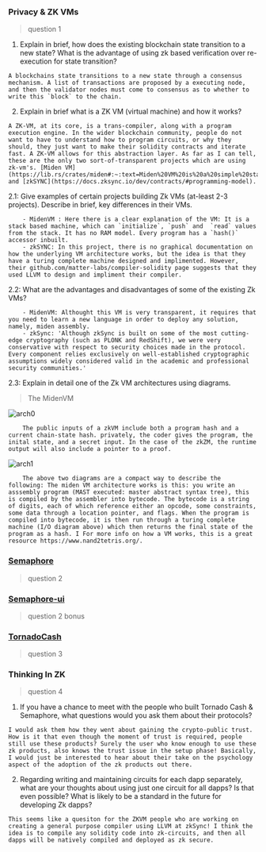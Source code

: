 ### Privacy & ZK VMs

> question 1

1. Explain in brief, how does the existing blockchain state transition to a new state? What is the advantage of using zk based verification over re-execution for state transition?
```
A blockchains state transitions to a new state through a consensus mechanism. A list of transactions are proposed by a executing node, and then the validator nodes must come to consensus as to whether to write this `block` to the chain. 
```
2. Explain in brief what is a ZK VM (virtual machine) and how it works?
```
A ZK-VM, at its core, is a trans-compiler, along with a program execution engine. In the wider blockchain community, people do not want to have to understand how to program circuits, or why they should, they just want to make their solidity contracts and iterate fast. A ZK-VM allows for this abstraction layer. As far as I can tell, these are the only two sort-of-transparent projects which are using zk-vm's. [Miden VM](https://lib.rs/crates/miden#:~:text=Miden%20VM%20is%20a%20simple%20stack%20machine.%20This,%28this%20limit%20will%20be%20removed%20in%20the%20future%29.) and [zkSYNC](https://docs.zksync.io/dev/contracts/#programming-model).
```

   2.1: Give examples of certain projects building Zk VMs (at-least 2-3 projects). Describe in brief, key differences in their VMs.
    
        - MidenVM : Here there is a clear explanation of the VM: It is a stack based machine, which can `initialize`, `push` and  `read` values from the stack. It has no RAM model. Every program has a `hash()` accessor inbuilt.   
        - zkSYNC: In this project, there is no graphical documentation on how the underlying VM architecture works, but the idea is that they have a turing complete machine designed and implimented. However, their github.com/matter-labs/compiler-solidity page suggests that they used LLVM to design and impliment their compiler.
    
   2.2: What are the advantages and disadvantages of some of the existing Zk VMs?
        
        - MidenVM: Althought this VM is very transparent, it requires that you need to learn a new language in order to deploy any solution, namely, miden assembly.
        - zkSync: 'Although zkSync is built on some of the most cutting-edge cryptography (such as PLONK and RedShift), we were very conservative with respect to security choices made in the protocol. Every component relies exclusively on well-established cryptographic assumptions widely considered valid in the academic and professional security communities.' 
    
   2.3:  Explain in detail one of the Zk VM architectures using diagrams.
   
   > The MidenVM

![arch0](https://github.com/alienflip/zku/blob/main/week_2/arch0.jpeg)

        The public inputs of a zkVM include both a program hash and a current chain-state hash. privately, the coder gives the program, the inital state, and a secret input. In the case of the zkZM, the runtime output will also include a pointer to a proof.
        
![arch1](https://github.com/alienflip/zku/blob/main/week_2/arch1.jpeg)
        
        The above two diagrams are a compact way to describe the following: The miden VM architecture works is this: you write an asssembly program (MAST executed: master abstract syntax tree), this is compiled by the assembler into bytecode. The bytecode is a string of digits, each of which reference either an opcode, some constraints, some data through a location pointer, and flags. When the program is compiled into bytecode, it is then run through a turing complete machine (I/O diagram above) which then returns the final state of the program as a hash. I For more info on how a VM works, this is a great resource https://www.nand2tetris.org/. 

### [Semaphore](https://github.com/alienflip/zku/tree/main/week_2/semaphore)

> question 2

### [Semaphore-ui](https://github.com/alienflip/zku/tree/main/week_2/semaphore-ui)

> question 2 bonus

### [TornadoCash](https://github.com/alienflip/zku/tree/main/week_2/TornadoCash)

> question 3

### Thinking In ZK

> question 4

1. If you have a chance to meet with the people who built Tornado Cash & Semaphore, what questions would you ask them about their protocols?
```
I would ask them how they went about gaining the crypto-public trust. How is it that even though the moment of trust is required, people still use these products? Surely the user who know enough to use these zk products, also knows the trust issue in the setup phase! Basically, I would just be interested to hear about their take on the psychology aspect of the adoption of the zk products out there.
```

2. Regarding writing and maintaining circuits for each dapp separately, what are your thoughts about using just one circuit for all dapps? Is that even possible?  What is likely to be a standard in the future for developing Zk dapps?
```
This seems like a quesiton for the ZKVM people who are working on creating a general purpose compiler using LLVM at zkSync! I think the idea is to compile any solidity code into zk-circuits, and then all dapps will be natively compiled and deployed as zk secure. 
```
